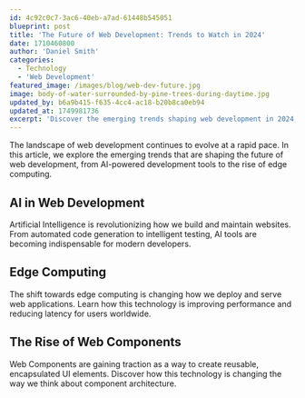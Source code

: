 ```yaml
---
id: 4c92c0c7-3ac6-40eb-a7ad-61448b545051
blueprint: post
title: 'The Future of Web Development: Trends to Watch in 2024'
date: 1710460800
author: 'Daniel Smith'
categories:
  - Technology
  - 'Web Development'
featured_image: /images/blog/web-dev-future.jpg
image: body-of-water-surrounded-by-pine-trees-during-daytime.jpg
updated_by: b6a9b415-f635-4cc4-ac18-b20b8ca0eb94
updated_at: 1749981736
excerpt: 'Discover the emerging trends shaping web development in 2024, from AI-powered development tools to edge computing and the growing adoption of Web Components.'
---
```

The landscape of web development continues to evolve at a rapid pace. In this article, we explore the emerging trends that are shaping the future of web development, from AI-powered development tools to the rise of edge computing.

## AI in Web Development

Artificial Intelligence is revolutionizing how we build and maintain websites. From automated code generation to intelligent testing, AI tools are becoming indispensable for modern developers.

## Edge Computing

The shift towards edge computing is changing how we deploy and serve web applications. Learn how this technology is improving performance and reducing latency for users worldwide.

## The Rise of Web Components

Web Components are gaining traction as a way to create reusable, encapsulated UI elements. Discover how this technology is changing the way we think about component architecture. 